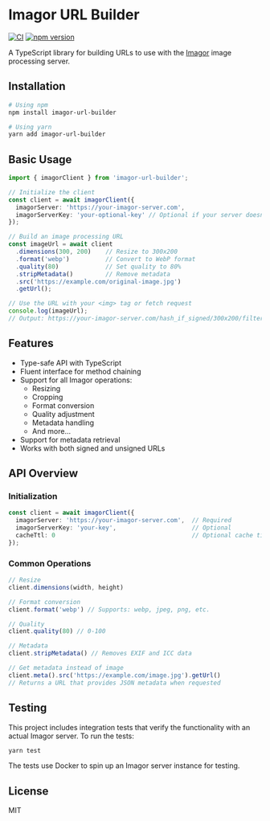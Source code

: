 # Imagor URL Builder

[![CI](https://github.com/genox/imagor-url-builder/actions/workflows/ci.yml/badge.svg)](https://github.com/genox/imagor-url-builder/actions/workflows/ci.yml)
[![npm version](https://badge.fury.io/js/imagor-url-builder.svg)](https://www.npmjs.com/package/imagor-url-builder)

A TypeScript library for building URLs to use with the [Imagor](https://github.com/cshum/imagor) image processing server.

## Installation

```bash
# Using npm
npm install imagor-url-builder

# Using yarn
yarn add imagor-url-builder
```

## Basic Usage

```typescript
import { imagorClient } from 'imagor-url-builder';

// Initialize the client
const client = await imagorClient({
  imagorServer: 'https://your-imagor-server.com',
  imagorServerKey: 'your-optional-key' // Optional if your server doesn't use keys
});

// Build an image processing URL
const imageUrl = await client
  .dimensions(300, 200)    // Resize to 300x200
  .format('webp')          // Convert to WebP format
  .quality(80)             // Set quality to 80%
  .stripMetadata()         // Remove metadata
  .src('https://example.com/original-image.jpg')
  .getUrl();

// Use the URL with your <img> tag or fetch request
console.log(imageUrl);
// Output: https://your-imagor-server.com/hash_if_signed/300x200/filters:format(webp):quality(80):strip_exif():strip_icc()/https://example.com/original-image.jpg
```

## Features

- Type-safe API with TypeScript
- Fluent interface for method chaining
- Support for all Imagor operations:
  - Resizing
  - Cropping
  - Format conversion
  - Quality adjustment
  - Metadata handling
  - And more...
- Support for metadata retrieval
- Works with both signed and unsigned URLs

## API Overview

### Initialization

```typescript
const client = await imagorClient({
  imagorServer: 'https://your-imagor-server.com',  // Required
  imagorServerKey: 'your-key',                     // Optional
  cacheTtl: 0                                      // Optional cache time in seconds
});
```

### Common Operations

```typescript
// Resize
client.dimensions(width, height)

// Format conversion
client.format('webp') // Supports: webp, jpeg, png, etc.

// Quality
client.quality(80) // 0-100

// Metadata
client.stripMetadata() // Removes EXIF and ICC data

// Get metadata instead of image
client.meta().src('https://example.com/image.jpg').getUrl()
// Returns a URL that provides JSON metadata when requested
```

## Testing

This project includes integration tests that verify the functionality with an actual Imagor server. To run the tests:

```bash
yarn test
```

The tests use Docker to spin up an Imagor server instance for testing.

## License

MIT
